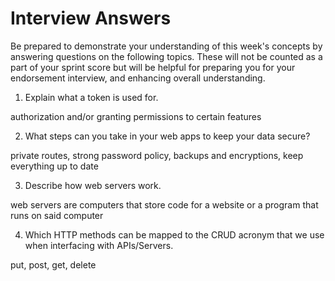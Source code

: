 # Interview Answers
Be prepared to demonstrate your understanding of this week's concepts by answering questions on the following topics. These will not be counted as a part of your sprint score but will be helpful for preparing you for your endorsement interview, and enhancing overall understanding.


1. Explain what a token is used for.

authorization and/or granting permissions to certain features

2. What steps can you take in your web apps to keep your data secure?

private routes, strong password policy, backups and encryptions, keep everything up to date

3. Describe how web servers work.

web servers are computers that store code for a website or a program that runs on said computer

4. Which HTTP methods can be mapped to the CRUD acronym that we use when interfacing with APIs/Servers.

put, post, get, delete